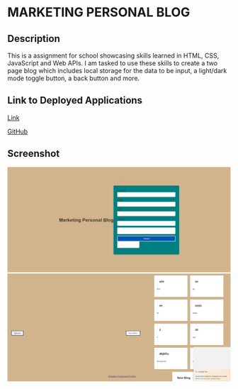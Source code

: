 # MARKETING PERSONAL BLOG
## Description
This is a assignment for school showcasing skills learned in HTML, CSS, JavaScript and Web APIs. I am tasked to use these skills to create a two page blog which includes local storage for the data to be input, a light/dark mode toggle button, a back button and more.

## Link to Deployed Applications
[Link](https://a293moha.github.io/marketing-personal-blog/)

[GitHub](https://github.com/a293moha/marketing-personal-blog)

## Screenshot
![alt text](marketingblog.png)
![alt text](blogentry.png)